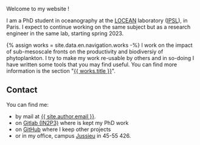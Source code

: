 
Welcome to my website !

I am a PhD student in oceanography at the <a href="https://www.locean.ipsl.fr/en" title="Laboratoire d'Océanographie et du Climat: Expérimentations et Analyses Numériques">LOCEAN</a> laboratory (<a href="https://www.ipsl.fr/en" title="Institut Pierre-Simon Laplace">IPSL</a>), in Paris.
I expect to continue working on the same subject but as a research engineer in the same lab, starting spring 2023.

{% assign works = site.data.en.navigation.works -%}
I work on the impact of sub-mesoscale fronts on the productivity and biodiversiy of phytoplankton.
I try to make my work re-usable by others and in so-doing I have written some tools that you may find useful.
You can find more information is the section "<a href="{{ works.url }}" title="{{ works.title }}">{{ works.title }}</a>".

## Contact

You can find me:
 - by mail at <a href="mailto://{{ site.author.email }}" title="mail">{{ site.author.email }}</a>.
 - on <a href="{{ site.data.social.gitlab.url }}" title="gitlab">Gitlab (IN2P3)</a> where is kept my PhD work
 - on <a href="{{ site.data.social.github.url }}" title="github">GitHub</a> where I keep other projects
 - or in my office, campus <a href="https://www.sorbonne-universite.fr/campus-et-sites#CampusPierreetMarieCurie" title="campus location">Jussieu</a> in 45-55 426.
